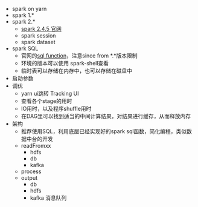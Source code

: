 - spark on yarn 
- spark 1.*
- spark 2.*
	- [spark 2.4.5 官网](https://spark.apache.org/docs/2.4.5/index.html)
	- spark session
	- spark dataset
- spark SQL
	- 官网的[sql function](https://spark.apache.org/docs/2.4.5/api/sql/index.html)，注意since from *.*版本限制
	- 环境的版本可以使用 spark-shell查看
	- 临时表可以存储在内存中，也可以存储在磁盘中
- 启动参数
- 调优
	- yarn ui跳转 Tracking UI
	- 查看各个stage的用时
	- IO用时，以及程序shuffle用时
	- 在DAG里可以找到适当的中间计算结果，对结果进行缓存，从而释放内存
- 架构
	- 推荐使用SQL，利用底层已经实现好的spark sql函数，简化编程，类似数据中台的开发
	- readFromxx
		- hdfs
		- db
		- kafka
	- process
	- output
		- db
		- hdfs
		- kafka 消息队列
